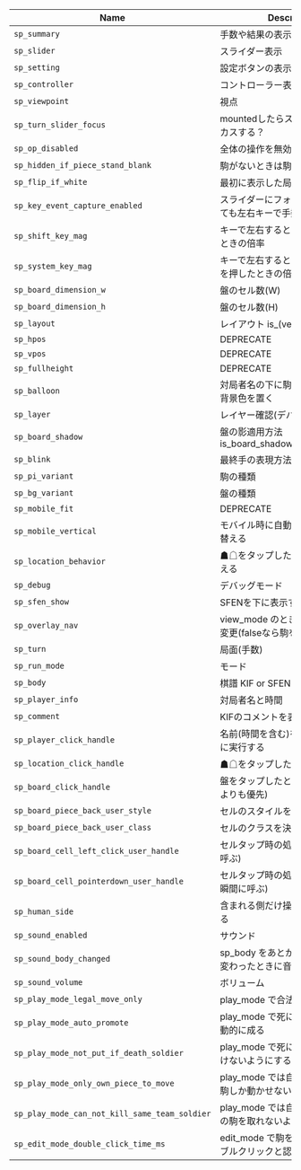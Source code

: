 | Name                                          | Description                                                    | Default                   |
|-----------------------------------------------|----------------------------------------------------------------|---------------------------|
| `sp_summary`                                  | 手数や結果の表示                                               | "is_summary_on"           |
| `sp_slider`                                   | スライダー表示                                                 | "is_slider_off"           |
| `sp_setting`                                  | 設定ボタンの表示                                               | "is_setting_off"          |
| `sp_controller`                               | コントローラー表示                                             | "is_controller_off"       |
| `sp_viewpoint`                                | 視点                                                           | "black"                   |
| `sp_turn_slider_focus`                        | mountedしたらスライダーにフォーカスする？                      | "is_turn_slider_focus_on" |
| `sp_op_disabled`                              | 全体の操作を無効化                                             | false                     |
| `sp_hidden_if_piece_stand_blank`              | 駒がないときは駒台側を非表示                                   | false                     |
| `sp_flip_if_white`                            | 最初に表示した局面が△なら反転                                 | false                     |
| `sp_key_event_capture_enabled`                | スライダーにフォーカスしていなくても左右キーで手数を動かす     | false                     |
| `sp_shift_key_mag`                            | キーで左右するとき shift を押したときの倍率                    |                        10 |
| `sp_system_key_mag`                           | キーで左右するとき command などを押したときの倍率              |                        50 |
| `sp_board_dimension_w`                        | 盤のセル数(W)                                                  |                         9 |
| `sp_board_dimension_h`                        | 盤のセル数(H)                                                  |                         9 |
| `sp_layout`                                   | レイアウト is_(vertical\|horizontal)                           | "is_vertical"             |
| `sp_hpos`                                     | DEPRECATE                                                      | "is_hcentered"            |
| `sp_vpos`                                     | DEPRECATE                                                      | "is_vcentered"            |
| `sp_fullheight`                               | DEPRECATE                                                      | "is_fullheight_off"       |
| `sp_balloon`                                  | 対局者名の下に駒数スタイルと同じ背景色を置く                   | "is_balloon_on"           |
| `sp_layer`                                    | レイヤー確認(デバッグ用)                                       | "is_layer_off"            |
| `sp_board_shadow`                             | 盤の影適用方法 is_board_shadow_(drop\|box\|none)               | "is_board_shadow_drop"    |
| `sp_blink`                                    | 最終手の表現方法 is_blink_(on\|off)                            | "is_blink_off"            |
| `sp_pi_variant`                               | 駒の種類                                                       | "is_pi_variant_a1by"      |
| `sp_bg_variant`                               | 盤の種類                                                       | "is_bg_variant_none"      |
| `sp_mobile_fit`                               | DEPRECATE                                                      | "is_mobile_fit_on"        |
| `sp_mobile_vertical`                          | モバイル時に自動的に縦配置に切り替える                         | "is_mobile_vertical_on"   |
| `sp_location_behavior`                        | ☗☖をタップしたとき視点を切り替える                           | "is_location_flip_on"     |
| `sp_debug`                                    | デバッグモード                                                 | "is_debug_off"            |
| `sp_sfen_show`                                | SFENを下に表示する                                             | "is_sfen_show_off"        |
| `sp_overlay_nav`                              | view_mode のとき盤の左右で手数変更(falseなら駒を動かせる)      | "is_overlay_nav_off"      |
| `sp_turn`                                     | 局面(手数)                                                     |                        -1 |
| `sp_run_mode`                                 | モード                                                         | "view_mode"               |
| `sp_body`                                     | 棋譜 KIF or SFEN                                               | null                      |
| `sp_player_info`                              | 対局者名と時間                                                 | null                      |
| `sp_comment`                                  | KIFのコメントを表示する                                        | "is_comment_on"           |
| `sp_player_click_handle`                      | 名前(時間を含む)をタップしたときに実行する                     | null                      |
| `sp_location_click_handle`                    | ☗☖をタップしたときに実行する                                 | null                      |
| `sp_board_click_handle`                       | 盤をタップしたときに実行する(駒よりも優先)                     | null                      |
| `sp_board_piece_back_user_style`              | セルのスタイルを決める処理                                     | null                      |
| `sp_board_piece_back_user_class`              | セルのクラスを決める処理                                       | null                      |
| `sp_board_cell_left_click_user_handle`        | セルタップ時の処理(クリック後に呼ぶ)                           | null                      |
| `sp_board_cell_pointerdown_user_handle`       | セルタップ時の処理(クリックした瞬間に呼ぶ)                     | null                      |
| `sp_human_side`                               | 含まれる側だけ操作できるようにする                             | "both"                    |
| `sp_sound_enabled`                            | サウンド                                                       | false                     |
| `sp_sound_body_changed`                       | sp_body をあとから変更して内容が変わったときに音を出すか？     | true                      |
| `sp_sound_volume`                             | ボリューム                                                     |                       0.5 |
| `sp_play_mode_legal_move_only`                | play_mode で合法手のみに絞る                                   | true                      |
| `sp_play_mode_auto_promote`                   | play_mode で死に駒になるときは自動的に成る                     | true                      |
| `sp_play_mode_not_put_if_death_soldier`       | play_mode で死に駒になるときは置けないようにする               | true                      |
| `sp_play_mode_only_own_piece_to_move`         | play_mode では自分手番とき自分の駒しか動かせないようにする     | true                      |
| `sp_play_mode_can_not_kill_same_team_soldier` | play_mode では自分の駒で同じ仲間の駒を取れないようにする       | true                      |
| `sp_edit_mode_double_click_time_ms`           | edit_mode で駒を反転するときのダブルクリックと認識する時間(ms) |                       350 |
